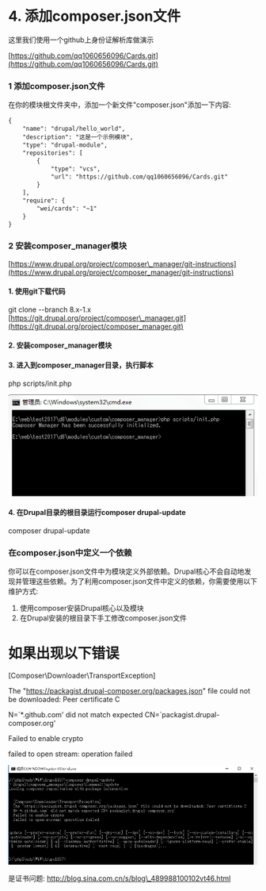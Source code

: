 # 4. 添加composer.json文件

这里我们使用一个github上身份证解析库做演示

[https://github.com/qq1060656096/Cards.git](https://github.com/qq1060656096/Cards.git)

### 1 添加composer.json文件

在你的模块根文件夹中，添加一个新文件"composer.json"添加一下内容:

```
{
    "name": "drupal/hello_world",
    "description": "这是一个示例模块",
    "type": "drupal-module",
    "repositories": [
        {
            "type": "vcs",
            "url": "https://github.com/qq1060656096/Cards.git"
        }
    ],
    "require": {
        "wei/cards": "~1"
    }
}
```

### 2 安装composer\_manager模块

[https://www.drupal.org/project/composer\_manager/git-instructions](https://www.drupal.org/project/composer_manager/git-instructions)

#### 1. 使用git下载代码

git clone --branch 8.x-1.x [https://git.drupal.org/project/composer\_manager.git](https://git.drupal.org/project/composer_manager.git)

#### 2. 安装composer\_manager模块

#### 3. 进入到composer\_manager目录，执行脚本

php scripts/init.php

![](/assets/8.png)

#### 4. 在Drupal目录的根目录运行composer drupal-update

composer drupal-update

### 在composer.json中定义一个依赖

你可以在composer.json文件中为模块定义外部依赖。Drupal核心不会自动地发现并管理这些依赖。为了利用composer.json文件中定义的依赖，你需要使用以下维护方式:

1. 使用composer安装Drupal核心以及模块
2. 在Drupal安装的根目录下手工修改composer.json文件



# 如果出现以下错误

\[Composer\Downloader\TransportException\]

  The "https://packagist.drupal-composer.org/packages.json" file could not be downloaded: Peer certificate C

  N=\`\*.github.com' did not match expected CN=\`packagist.drupal-composer.org'

  Failed to enable crypto

  failed to open stream: operation failed

![](/assets/9.png)

是证书问题: http://blog.sina.com.cn/s/blog\_489988100102vt46.html


